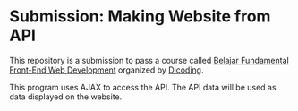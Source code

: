 # Submission: Making Website from API

This repository is a submission to pass a course called [Belajar Fundamental Front-End Web Development](https://www.dicoding.com/academies/163) organized by [Dicoding](https://www.dicoding.com/).

This program uses AJAX to access the API. The API data will be used as data displayed on the website. 